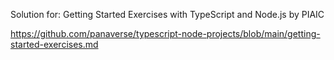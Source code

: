 Solution for: Getting Started Exercises with TypeScript and Node.js by PIAIC

https://github.com/panaverse/typescript-node-projects/blob/main/getting-started-exercises.md
